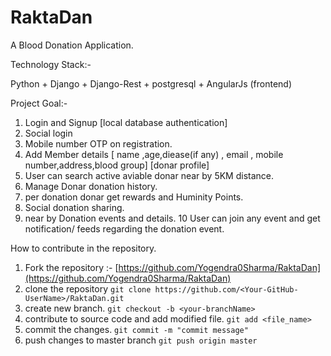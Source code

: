 # RaktaDan
A Blood Donation Application.

Technology Stack:- 

Python + Django + Django-Rest + postgresql + AngularJs (frontend)


Project Goal:- 

1. Login and Signup [local database authentication]
2. Social login
3. Mobile number OTP on registration.
4. Add Member details [ name ,age,diease(if any) , email , mobile number,address,blood group] [donar profile]
5. User can search active aviable donar near by 5KM distance.
6. Manage Donar donation history.
7. per donation donar get rewards and Huminity Points.
8. Social donation sharing.
9. near by Donation events and details.
10 User can join any event and get notification/ feeds regarding the donation event.


How to contribute in the repository.

1. Fork the repository :- [https://github.com/Yogendra0Sharma/RaktaDan](https://github.com/Yogendra0Sharma/RaktaDan)
2. clone the repository 
  `git clone https://github.com/<Your-GitHub-UserName>/RaktaDan.git`
3. create new branch.
  `git checkout -b <your-branchName>`
4. contribute to source code and add modified file.
  `git add <file_name>`
5. commit the changes.
  `git commit -m "commit message"`
6. push changes to master branch
  `git push origin master`  
